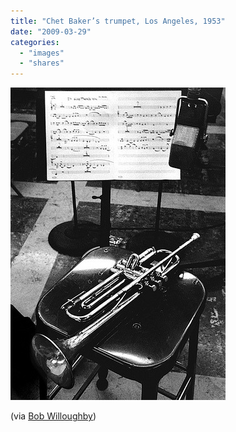 ```yaml
---
title: "Chet Baker’s trumpet, Los Angeles, 1953"
date: "2009-03-29"
categories: 
  - "images"
  - "shares"
---
```


![](images/4wnP83SaFln9yuvcvuOF1duBo1_400.jpg)

(via [Bob Willoughby](http://flickr.com/photos/bobwilloughby))
